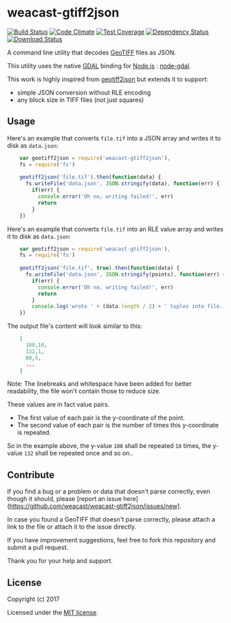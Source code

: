 # weacast-gtiff2json

[![Build Status](https://travis-ci.org/weacast/gtiff2json.png?branch=master)](https://travis-ci.org/weacast/gtiff2json)
[![Code Climate](https://codeclimate.com/github/weacast/gtiff2json/badges/gpa.svg)](https://codeclimate.com/github/weacast/gtiff2json)
[![Test Coverage](https://codeclimate.com/github/weacast/gtiff2json/badges/coverage.svg)](https://codeclimate.com/github/weacast/gtiff2json/coverage)
[![Dependency Status](https://img.shields.io/david/weacast/gtiff2json.svg?style=flat-square)](https://david-dm.org/weacast/gtiff2json)
[![Download Status](https://img.shields.io/npm/dm/gtiff2json.svg?style=flat-square)](https://www.npmjs.com/package/gtiff2json)

A command line utility that decodes [GeoTIFF](https://en.wikipedia.org/wiki/GeoTIFF) files as JSON.

This utility uses the native [GDAL](http://www.gdal.org/) binding for [Node.js](http://nodejs.org) : [node-gdal](https://github.com/naturalatlas/node-gdal).

This work is highly inspired from [geotiff2json](https://github.com/avgp/geotiff2json) but extends it to support:
* simple JSON conversion without RLE encoding
* any block size in TIFF files (not just squares)

## Usage

Here's an example that converts `file.tif` into a JSON array and writes it to disk as `data.json`:

```javascript
    var geotiff2json = require('weacast-gtiff2json'),
    fs = require('fs')
    
    geotiff2json('file.tif').then(function(data) {
      fs.writeFile('data.json', JSON.stringify(data), function(err) {
        if(err) {
          console.error('Oh no, writing failed!', err)
          return
        }
    })
```

Here's an example that converts `file.tif` into an RLE value array and writes it to disk as `data.json`:

```javascript
    var geotiff2json = require('weacast-gtiff2json'),
    fs = require('fs')
    
    geotiff2json('file.tif', true).then(function(data) {
      fs.writeFile('data.json', JSON.stringify(points), function(err) {
        if(err) {
          console.error('Oh no, writing failed!', err)
          return
        }
        console.log('wrote ' + (data.length / 2) + ' tuples into file.')
    })
```

The output file's content will look similar to this:

```json
    [
      100,10,
      132,1,
      80,5,
      ...
    ]
```
Note: The linebreaks and whitespace have been added for better readability, the file won't contain those to reduce size.

These values are in fact value pairs. 
* The first value of each pair is the y-coordinate of the point.
* The second value of each pair is the number of times this y-coordinate is repeated.

So in the example above, the y-value `100` shall be repeated `10` times, the y-value `132` shall be repeated once and so on..

## Contribute

If you find a bug or a problem or data that doesn't parse correctly, even though it should, please [report an issue here](https://github.com/weacast/weacast-gtiff2json/issues/new].

In case you found a GeoTIFF that doesn't parse correctly, please attach a link to the file or attach it to the issue directly.

If you have improvement suggestions, feel free to fork this repository and submit a pull request.

Thank you for your help and support.

## License

Copyright (c) 2017

Licensed under the [MIT license](LICENSE).

